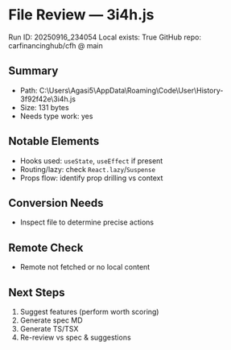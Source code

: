 # File Review — 3i4h.js
Run ID: 20250916_234054
Local exists: True
GitHub repo: carfinancinghub/cfh @ main

## Summary
- Path: C:\Users\Agasi5\AppData\Roaming\Code\User\History\-3f92f42e\3i4h.js
- Size: 131 bytes
- Needs type work: yes

## Notable Elements
- Hooks used: `useState`, `useEffect` if present
- Routing/lazy: check `React.lazy`/`Suspense`
- Props flow: identify prop drilling vs context

## Conversion Needs
- Inspect file to determine precise actions

## Remote Check
- Remote not fetched or no local content

## Next Steps
1) Suggest features (perform worth scoring)
2) Generate spec MD
3) Generate TS/TSX
4) Re-review vs spec & suggestions